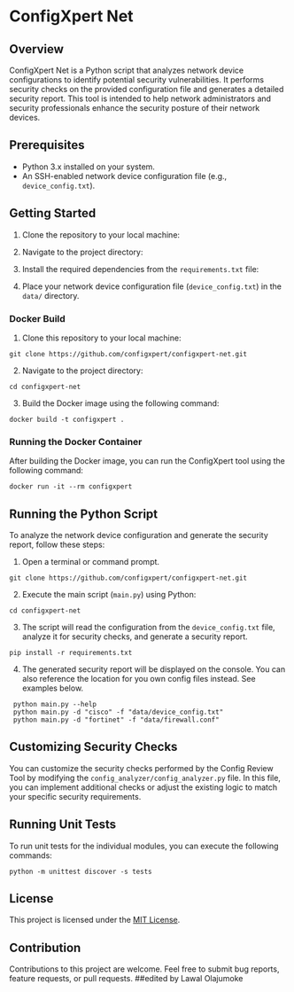 # ConfigXpert Net

## Overview
ConfigXpert Net is a Python script that analyzes network device configurations to identify potential security vulnerabilities. It performs security checks on the provided configuration file and generates a detailed security report. This tool is intended to help network administrators and security professionals enhance the security posture of their network devices.

## Prerequisites
- Python 3.x installed on your system.
- An SSH-enabled network device configuration file (e.g., `device_config.txt`).

## Getting Started

1. Clone the repository to your local machine:

2. Navigate to the project directory:

3. Install the required dependencies from the `requirements.txt` file:

4. Place your network device configuration file (`device_config.txt`) in the `data/` directory.

### Docker Build

1. Clone this repository to your local machine:
```
git clone https://github.com/configxpert/configxpert-net.git
```

2. Navigate to the project directory:
```
cd configxpert-net
```

3. Build the Docker image using the following command:
```
docker build -t configxpert .
```

### Running the Docker Container

After building the Docker image, you can run the ConfigXpert tool using the following command:
```
docker run -it --rm configxpert
```

## Running the Python Script 

To analyze the network device configuration and generate the security report, follow these steps:

1. Open a terminal or command prompt.
```
git clone https://github.com/configxpert/configxpert-net.git
```

2. Execute the main script (`main.py`) using Python:
```
cd configxpert-net
```

3. The script will read the configuration from the `device_config.txt` file, analyze it for security checks, and generate a security report.
```
pip install -r requirements.txt
```

4. The generated security report will be displayed on the console. You can also reference the location for you own config files instead. See examples below.
```
 python main.py --help
 python main.py -d "cisco" -f "data/device_config.txt"
 python main.py -d "fortinet" -f "data/firewall.conf"
```

## Customizing Security Checks

You can customize the security checks performed by the Config Review Tool by modifying the `config_analyzer/config_analyzer.py` file. In this file, you can implement additional checks or adjust the existing logic to match your specific security requirements.

## Running Unit Tests

To run unit tests for the individual modules, you can execute the following commands:
```
python -m unittest discover -s tests
```

## License

This project is licensed under the [MIT License](LICENSE).

## Contribution

Contributions to this project are welcome. Feel free to submit bug reports, feature requests, or pull requests.
##edited by Lawal Olajumoke
